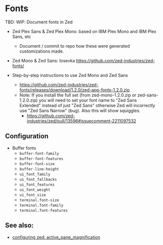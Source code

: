 # Fonts

TBD: WIP: Document fonts in Zed

- Zed Plex Sans & Zed Plex Mono: based on IBM Plex Mono and IBM Plex Sans, etc
  - Document / commit to repo how these were generated customizations made.
- Zed Mono & Zed Sans: Iosevka https://github.com/zed-industries/zed-fonts/

- Step-by-step instructions to use Zed Mono and Zed Sans
  - https://github.com/zed-industries/zed-fonts/releases/download/1.2.0/zed-app-fonts-1.2.0.zip
  - Note: If you install the full set (from zed-mono-1.2.0.zip or zed-sans-1.2.0.zip) you will need to set your font name to "Zed Sans Extended" instead of just "Zed Sans" otherwise Zed will incorrectly use "Zed Sans Narrow" (bug). Also this will show squiggles.
    - https://github.com/zed-industries/zed/pull/13596#issuecomment-2211097532

## Configuration

- Buffer fonts
  - `buffer-font-family`
  - `buffer-font-features`
  - `buffer-font-size`
  - `buffer-line-height`
  - `ui_font_family`
  - `ui_font_fallbacks`
  - `ui_font_features`
  - `ui_font_weight`
  - `ui_font_size`
  - `terminal.font-size`
  - `terminal.font-family`
  - `terminal.font-features`

## See also:

- [configuring zed: active_pane_magnification](./configuring-zed.md#active-pane-magnification)
